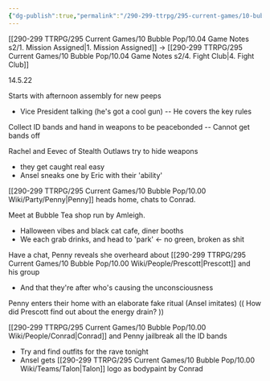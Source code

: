 ```yaml
---
{"dg-publish":true,"permalink":"/290-299-ttrpg/295-current-games/10-bubble-pop/10-04-game-notes-s2/2-bubble-tea-time/"}
---
```



[[290-299 TTRPG/295 Current Games/10 Bubble Pop/10.04 Game Notes s2/1. Mission Assigned\|1. Mission Assigned]] -> [[290-299 TTRPG/295 Current Games/10 Bubble Pop/10.04 Game Notes s2/4. Fight Club\|4. Fight Club]]

14.5.22

Starts with afternoon assembly for new peeps
- Vice President talking (he's got a cool gun)
-- He covers the key rules

Collect ID bands and hand in weapons to be peacebonded
-- Cannot get bands off

Rachel and Eevec of Stealth Outlaws try to hide weapons
- they get caught real easy
- Ansel sneaks one by Eric with their 'ability'

[[290-299 TTRPG/295 Current Games/10 Bubble Pop/10.00 Wiki/Party/Penny\|Penny]] heads home, chats to Conrad.

Meet at Bubble Tea shop run by Amleigh.
- Halloween vibes and black cat cafe, diner booths
- We each grab drinks, and head to 'park' <- no green, broken as shit

Have a chat, Penny reveals she overheard about [[290-299 TTRPG/295 Current Games/10 Bubble Pop/10.00 Wiki/People/Prescott\|Prescott]] and his group
- And that they're after who's causing the unconsciousness

Penny enters their home with an elaborate fake ritual (Ansel imitates)
(( How did Prescott find out about the energy drain? ))

[[290-299 TTRPG/295 Current Games/10 Bubble Pop/10.00 Wiki/People/Conrad\|Conrad]] and Penny jailbreak all the ID bands
- Try and find outfits for the rave tonight
- Ansel gets [[290-299 TTRPG/295 Current Games/10 Bubble Pop/10.00 Wiki/Teams/Talon\|Talon]] logo as bodypaint by Conrad